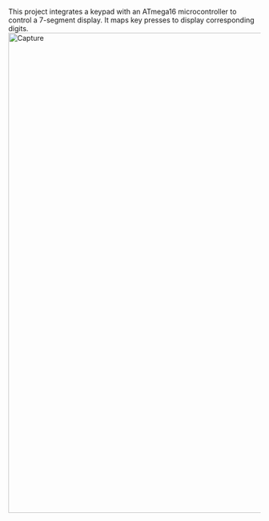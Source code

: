 This project integrates a keypad with an ATmega16 microcontroller to control a 7-segment display. It maps key presses to display corresponding digits.
<img width="960" alt="Capture" src="https://github.com/user-attachments/assets/729eaba6-45db-44d5-aeb9-52b7b0eff4b1" />
